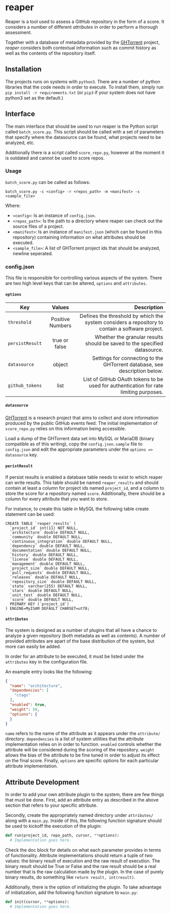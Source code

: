 # reaper

Reaper is a tool used to assess a GitHub repository in the form of a score. It
considers a number of different *attributes* in order to perform a thorough
assessment.

Together with a database of metadata provided by the [GHTorrent](http://ghtorrent.org/) project, *reaper* considers both contextual information such as commit history as well
as the contents of the repository itself.

## Installation

The projects runs on systems with `python3`. There are a number of python
libraries that the code needs in order to execute. To install them, simply run
`pip install -r requirements.txt` (or `pip3` if your system does not have python3 set
as the default.)

## Interface

The main interface that should be used to run reaper is the Python script called 
`batch_score.py`. This script should be called with a set of parameters that 
specify where the datasource can be found, what projects need to be analyzed,
etc. 

Additionally there is a script called `score_repo.py`, however at the moment it 
is outdated and cannot be used to score repos. 

### Usage

`batch_score.py` can be called as follows: 

`batch_score.py -c <config> -r <repos_path> -m <manifest> -s <sample_file>`

Where:
* `<config>`: Is an instance of `config.json`.
* `<repos_path>`: Is the path to a directory where reaper can check out the 
source files of a project. 
* `<manifest>`: Is an instance of `manifest.json` (which can be found in this 
repository) containing information on what attributes should be executed.
* `<sample_file>`: A list of GHTorrent project ids that should be analyzed, 
newline seperated. 

### config.json

This file is responsible for controlling various aspects of the system. There
are two high level keys that can be altered, `options` and `attributes`.

#### `options`

| Key | Values | Description |
| --- |:------:| -----------:|
| `threshold` | Positive Numbers | Defines the threshold by which the system considers a repository to contain a software project. |
| `persistResult` | true or false | Whether the granular results should be saved to the specified datasource. |
| `datasource` | object | Settings for connecting to the GHTorrent database, see description below. |
| `github_tokens` | list | List of GitHub OAuth tokens to be used for authentication for rate limiting purposes. |

##### `datasource`

[GHTorrent](http://ghtorrent.org/) is a research project that aims to collect
and store information produced by the public GitHub events feed. The initial
implementation of `score_repo.py` relies on this information being accessible.

Load a dump of the GHTorrent data set into MySQL or MariaDB (binary compatible
as of this writing), copy the `config.json.sample` file to `config.json` and
edit the appropriate parameters under the `options => datasource` key.

#### `peristResult`

If persist results is enabled a database table needs to exist to which reaper can 
write results. This table should be named `reaper_results` and should contain at 
least a column for project ids named `project_id`, and a column to store the score 
for a repository named `score`. Additionally, there should be a column for every 
attribute that you want to store.

For instance, to create this table in MySQL the following table create statement
can be used:

```
CREATE TABLE `reaper_results` (
  `project_id` int(11) NOT NULL,
  `architecture` double DEFAULT NULL,
  `community` double DEFAULT NULL,
  `continuous_integration` double DEFAULT NULL,
  `dependency` double DEFAULT NULL,
  `documentation` double DEFAULT NULL,
  `history` double DEFAULT NULL,
  `license` double DEFAULT NULL,
  `management` double DEFAULT NULL,
  `project_size` double DEFAULT NULL,
  `pull_requests` double DEFAULT NULL,
  `releases` double DEFAULT NULL,
  `repository_size` double DEFAULT NULL,
  `state` varchar(255) DEFAULT NULL,
  `stars` double DEFAULT NULL,
  `unit_test` double DEFAULT NULL,
  `score` double DEFAULT NULL,
  PRIMARY KEY (`project_id`)
) ENGINE=MyISAM DEFAULT CHARSET=utf8;
```

#### `attributes`

The system is designed as a number of plugins that all have a chance to analyze
a given repository (both metadata as well as contents). A number of provided
attributes are apart of the base distribution of the system, but more can easily
be added.

In order for an attribute to be executed, it must be listed under the
`attributes` key in the configuration file.

An example entry looks like the following:

```json
{
  "name": "architecture",
  "dependencies": [
    "ctags"
  ],
  "enabled": true,
  "weight": 50,
  "options": {
  }
}
```

`name` refers to the name of the attribute as it appears under the `attribute/`
directory. `dependencies` is a list of system utilities that the attribute
implementation relies on in order to function. `enabled` controls whether the
attribute will be considered during the scoring of the repository. `weight`
allows the bias of the attribute to be fine tuned in order to adjust its effect
on the final score. Finally, `options` are specific options for each particular
attribute implementation.

## Attribute Development

In order to add your own attribute plugin to the system, there are few things
that must be done. First, add an attribute entry as described in the above
section that refers to your specific attribute.

Secondly, create the appropriately named directory under `attributes/` along
with a `main.py`. Inside of this, the following function signature should be
used to kickoff the execution of the plugin:

```python
def run(project_id, repo_path, cursor, **options):
  # Implementation goes here.
```

Check the doc block for details on what each parameter provides in terms of
functionality. Attribute implementations should return a tuple of two values:
the binary result of execution and the raw result of execution. The binary
result should be True or False and the raw result should be a real number that
is the raw calculation made by the plugin. In the case of purely binary results,
do something like `return result, int(result)`.

Additionally, there is the option of initializing the plugin. To take advantage
of initialization, add the following function signature to `main.py`:

```python
def init(cursor, **options):
  # Implementation goes here.
```
